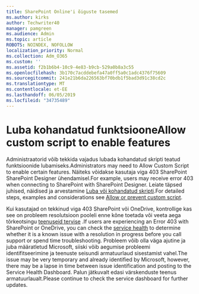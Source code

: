 ```yaml
---
title: SharePoint Online'i õiguste tasemed
ms.author: kirks
author: Techwriter40
manager: pamgreen
ms.audience: Admin
ms.topic: article
ROBOTS: NOINDEX, NOFOLLOW
localization_priority: Normal
ms.collection: Adm_O365
ms.custom: ''
ms.assetid: f2b1b6b4-10c9-4e83-b9cb-529a0b8a3c55
ms.openlocfilehash: 3b170c7acddebefa47a0ff5a0c1adc4376f75609
ms.sourcegitcommit: 241e21b6da226563bf70bdb1f5bad3d91c38cd2c
ms.translationtype: MT
ms.contentlocale: et-EE
ms.lasthandoff: 06/05/2019
ms.locfileid: "34735489"
---
```

# <a name="allow-custom-script-to-enable-features"></a><span data-ttu-id="aec2a-102">Luba kohandatud funktsioone</span><span class="sxs-lookup"><span data-stu-id="aec2a-102">Allow custom script to enable features</span></span>

<span data-ttu-id="aec2a-103">Administraatorid võib tekkida vajadus lubada kohandatud skripti teatud funktsioonide lubamiseks.</span><span class="sxs-lookup"><span data-stu-id="aec2a-103">Administrators may need to Allow Custom Script to enable certain features.</span></span> <span data-ttu-id="aec2a-104">Näiteks võidakse kasutaja viga 403 SharePoint SharePoint Designer ühendamisel.</span><span class="sxs-lookup"><span data-stu-id="aec2a-104">For example, users may receive error 403 when connecting to SharePoint with SharePoint Designer.</span></span> <span data-ttu-id="aec2a-105">Leiate täpsed juhised, näidised ja arvestamine [Luba või kohandatud skripti](https://docs.microsoft.com/en-us/sharepoint/allow-or-prevent-custom-script).</span><span class="sxs-lookup"><span data-stu-id="aec2a-105">For detailed steps, examples and considerations see [Allow or prevent custom script](https://docs.microsoft.com/en-us/sharepoint/allow-or-prevent-custom-script).</span></span>

<span data-ttu-id="aec2a-106">Kui kasutajad on tekkinud viga 403 SharePoint või OneDrive, kontrollige kas see on probleem resolutsioon pooleli enne kõne toetada või veeta aega tõrkeotsingu [teenuseid tervise](https://admin.microsoft.com/AdminPortal/Home#/servicehealth) .</span><span class="sxs-lookup"><span data-stu-id="aec2a-106">If users are experiencing an Error 403 with SharePoint or OneDrive, you can check the [service health](https://admin.microsoft.com/AdminPortal/Home#/servicehealth)  to determine whether it is a known issue with a resolution in progress before you call support or spend time troubleshooting.</span></span> <span data-ttu-id="aec2a-107">Probleem võib olla väga ajutine ja juba määratletud Microsoft, siiski võib aegumise probleemi identifitseerimine ja teenuste seisundi armatuurlaud sisestamist vahel.</span><span class="sxs-lookup"><span data-stu-id="aec2a-107">The issue may be very temporary and already identified by Microsoft, however, there may be a lapse in time between issue identification and posting to the Service Health Dashboard.</span></span> <span data-ttu-id="aec2a-108">Palun jätkuvalt edasi värskenduste teenus armatuurlaualt.</span><span class="sxs-lookup"><span data-stu-id="aec2a-108">Please continue to check the service dashboard for further updates.</span></span>


